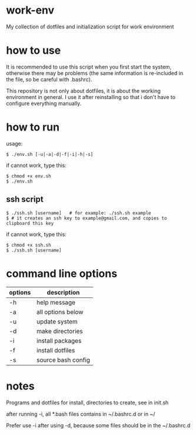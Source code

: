 # work-env
My collection of dotfiles and initialization script for work environment

# how to use
It is recommended to use this script when you first start the
system, otherwise there may be problems (the same information
is re-included in the file, so be careful with .bashrc).

This repository is not only about dotfiles, it is about the 
working environment in general. I use it after reinstalling
so that i don't have to configure everything manually.

# how to run
usage:
```shell
$ ./env.sh [-u|-a|-d|-f|-i|-h|-s]
```

if cannot work, type this:
```shell
$ chmod +x env.sh
$ ./env.sh
```

## ssh script
```shell
$ ./ssh.sh [username]	# for example: ./ssh.sh example
$ # it creates an ssh key to example@gmail.com, and copies to clipboard this key
```

if cannot work, type this:
```shell
$ chmod +x ssh.sh
$ ./ssh.sh [username]
```

# command line options

| options | description |
| --- | --- |
| -h | help message |
| -a | all options below |
| -u | update system |
| -d | make directories |
| -i | install packages |
| -f | install dotfiles |
| -s | source bash config |

# notes

Programs and dotfiles for install, directories to create, see in init.sh

after running -i, all *.bash files contains in ~/.bashrc.d or in ~/

Prefer use -i after using -d, because some files should be in the ~/.bashrc.d

